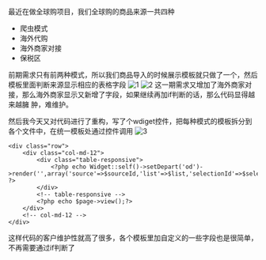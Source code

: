 <!--
author: yaoxiaofeng
head: http://7xk25s.com1.z0.glb.clouddn.com/avtar.jpg
date: 2016-01-26
title: 全球购重构代码心得
tags: 重构
category: 技术
status: publish
summary: 最近在做全球购项目，我们全球购的商品来源一共四种爬虫模式、海外代购、海外商家对接、保税区
-->
最近在做全球购项目，我们全球购的商品来源一共四种

- 爬虫模式
- 海外代购
- 海外商家对接
- 保税区

前期需求只有前两种模式，所以我们商品导入的时候展示模板就只做了一个，然后模板里面判断来源显示相应的表格字段
![1](http://7xk25s.com1.z0.glb.clouddn.com/QQ%E6%88%AA%E5%9B%BE20160126174722.jpg)
![2](http://7xk25s.com1.z0.glb.clouddn.com/QQ%E6%88%AA%E5%9B%BE20160126174742.jpg)
这一期需求又增加了海外商家对接，那么海外商家显示又新增了字段，如果继续再加if判断的话，那么代码显得越来越臃
肿，难维护。

然后我今天又对代码进行了重构，写了个wdiget控件，把每种模式的模板拆分到各个文件中，在统一模板处通过控件调用
![3](http://7xk25s.com1.z0.glb.clouddn.com/QQ%E6%88%AA%E5%9B%BE20160126175219.jpg)
```
<div class="row">
    <div class="col-md-12">
        <div class="table-responsive">
            <?php echo Widget::self()->setDepart('od')->render('',array('source'=>$sourceId,'list'=>$list,'selectionId'=>$selectionId)) ?>
        </div>
        <!-- table-responsive -->
        <?php echo $page->view();?>
    </div>
    <!-- col-md-12 -->
</div>
```
这样代码的客户维护性就高了很多，各个模板里加自定义的一些字段也是很简单，不再需要通过if判断了
